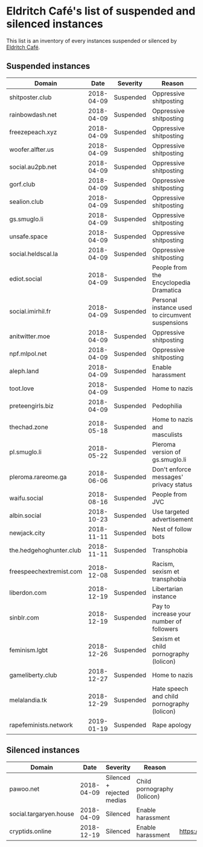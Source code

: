 # Eldritch Café's list of suspended and silenced instances
This list is an inventory of every instances suspended or silenced by [Eldritch Café](https://eldritch.cafe/).

## Suspended instances

| Domain                  | Date       | Severity  | Reason                                           | More informations                                  |
| ----------------------- | ---------- | --------- | ------------------------------------------------ | -------------------------------------------------- |
| shitposter.club         | 2018-04-09 | Suspended | Oppressive shitposting                           | https://github.com/nolanlawson/blocked-on-mastodon |
| rainbowdash.net         | 2018-04-09 | Suspended | Oppressive shitposting                           | https://github.com/nolanlawson/blocked-on-mastodon |
| freezepeach.xyz         | 2018-04-09 | Suspended | Oppressive shitposting                           | https://github.com/nolanlawson/blocked-on-mastodon |
| woofer.alfter.us        | 2018-04-09 | Suspended | Oppressive shitposting                           | https://github.com/nolanlawson/blocked-on-mastodon |
| social.au2pb.net        | 2018-04-09 | Suspended | Oppressive shitposting                           | https://github.com/nolanlawson/blocked-on-mastodon |
| gorf.club               | 2018-04-09 | Suspended | Oppressive shitposting                           | https://github.com/nolanlawson/blocked-on-mastodon |
| sealion.club            | 2018-04-09 | Suspended | Oppressive shitposting                           | https://github.com/nolanlawson/blocked-on-mastodon |
| gs.smuglo.li            | 2018-04-09 | Suspended | Oppressive shitposting                           | https://github.com/nolanlawson/blocked-on-mastodon |
| unsafe.space            | 2018-04-09 | Suspended | Oppressive shitposting                           | https://github.com/nolanlawson/blocked-on-mastodon |
| social.heldscal.la      | 2018-04-09 | Suspended | Oppressive shitposting                           | https://github.com/nolanlawson/blocked-on-mastodon |
| ediot.social            | 2018-04-09 | Suspended | People from the Encyclopedia Dramatica           |                                                    |
| social.imirhil.fr       | 2018-04-09 | Suspended | Personal instance used to circumvent suspensions |                                                    |
| anitwitter.moe          | 2018-04-09 | Suspended | Oppressive shitposting                           | https://anitwitter.moe/about/more                  |
| npf.mlpol.net           | 2018-04-09 | Suspended | Oppressive shitposting                           |                                                    |
| aleph.land              | 2018-04-09 | Suspended | Enable harassment                                |                                                    |
| toot.love               | 2018-04-09 | Suspended | Home to nazis                                    | https://ltch.fr/@Alda/98997706007765153            |
| preteengirls.biz        | 2018-04-09 | Suspended | Pedophilia                                       |                                                    |
| thechad.zone            | 2018-05-18 | Suspended | Home to nazis and masculists                     | https://eldritch.cafe/@Barmaid/100049722033511321  |
| pl.smuglo.li            | 2018-05-22 | Suspended | Pleroma version of gs.smuglo.li                  | https://eldritch.cafe/@Barmaid/100074692144857409  |
| pleroma.rareome.ga      | 2018-06-06 | Suspended | Don't enforce messages' privacy status           | https://eldritch.cafe/@Barmaid/100160340726780637  |
| waifu.social            | 2018-08-16 | Suspended | People from JVC                                  | https://eldritch.cafe/@Barmaid/100561860716459031  |
| albin.social            | 2018-10-23 | Suspended | Use targeted advertisement                       | https://eldritch.cafe/@Barmaid/100946850501504142  |
| newjack.city            | 2018-11-11 | Suspended | Nest of follow bots                              | https://eldritch.cafe/@Barmaid/101054370921837295  |
| the.hedgehoghunter.club | 2018-11-11 | Suspended | Transphobia                                      | https://eldritch.cafe/@Barmaid/101054513661104346  |
| freespeechextremist.com | 2018-12-08 | Suspended | Racism, sexism et transphobia                    | https://eldritch.cafe/@Barmaid/101205707262885691  |
| liberdon.com            | 2018-12-19 | Suspended | Libertarian instance                             | https://eldritch.cafe/@Barmaid/101269325108620220  |
| sinblr.com              | 2018-12-19 | Suspended | Pay to increase your number of followers         | https://eldritch.cafe/@Barmaid/101269325108620220  |
| feminism.lgbt           | 2018-12-26 | Suspended | Sexism et child pornography (lolicon)            | https://eldritch.cafe/@Barmaid/101308712204974532  |
| gameliberty.club        | 2018-12-27 | Suspended | Home to nazis                                    | https://eldritch.cafe/@Barmaid/101313123131827136  |
| melalandia.tk           | 2018-12-29 | Suspended | Hate speech and child pornography (lolicon)      | https://eldritch.cafe/@Barmaid/101325918467427039  |
| rapefeminists.network   | 2019-01-19 | Suspended | Rape apology                                     | https://eldritch.cafe/@Barmaid/101445095780272860  |

## Silenced instances

| Domain                 | Date       | Severity                   | Reason                      | More informations                                 |
| ---------------------- | ---------- | -------------------------- | --------------------------- | ------------------------------------------------- |
| pawoo.net              | 2018-04-09 | Silenced + rejected medias | Child pornography (lolicon) |                                                   |
| social.targaryen.house | 2018-04-09 | Silenced                   | Enable harassment           |                                                   |
| cryptids.online        | 2018-12-19 | Silenced                   | Enable harassment           | https://eldritch.cafe/@Barmaid/101269462136161745 |
